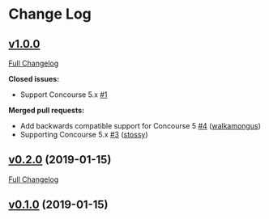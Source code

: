 # Change Log

## [v1.0.0](https://github.com/walkamongus/puppet-concourse/tree/HEAD)

[Full Changelog](https://github.com/walkamongus/puppet-concourse/compare/v0.2.0...HEAD)

**Closed issues:**

- Support Concourse 5.x [\#1](https://github.com/walkamongus/puppet-concourse/issues/1)

**Merged pull requests:**

- Add backwards compatible support for Concourse 5 [\#4](https://github.com/walkamongus/puppet-concourse/pull/4) ([walkamongus](https://github.com/walkamongus))
- Supporting Concourse 5.x [\#3](https://github.com/walkamongus/puppet-concourse/pull/3) ([stossy](https://github.com/stossy))

## [v0.2.0](https://github.com/walkamongus/puppet-concourse/tree/v0.2.0) (2019-01-15)
[Full Changelog](https://github.com/walkamongus/puppet-concourse/compare/v0.1.0...v0.2.0)

## [v0.1.0](https://github.com/walkamongus/puppet-concourse/tree/v0.1.0) (2019-01-15)

